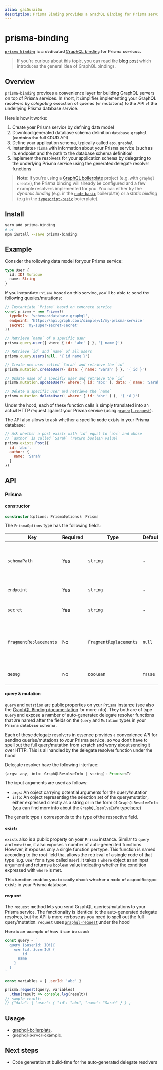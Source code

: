 ```yaml
---
alias: gai5urai6u
description: Prisma Binding provides a GraphQL Binding for Prisma services (GraphQL Database)
---
```


# prisma-binding

[`prisma-binding`](https://github.com/graphcool/prisma-binding/) is a dedicated [GraphQL binding](!alias-quaidah9ph) for Prisma services.

> If you're curious about this topic, you can read the [blog post](https://blog.graph.cool/80a4aa37cff5) which introduces the general idea of GraphQL bindings.

## Overview

`prisma-binding` provides a convenience layer for building GraphQL servers on top of Prisma services. In short, it simplifies implementing your GraphQL resolvers by _delegating_ execution of queries (or mutations) to the API of the underlying Prisma database service.

Here is how it works:

1. Create your Prisma service by defining data model
1. Download generated database schema definition `database.graphql` (contains the full CRUD API)
1. Define your application schema, typically called `app.graphql`
1. Instantiate `Prisma` with information about your Prisma service (such as its endpoint and the path to the database schema definition)
1. Implement the resolvers for your application schema by delegating to the underlying Prisma service using the generated delegate resolver functions

> **Note**: If you're using a [GraphQL boilerplate](https://github.com/graphql-boilerplates/) project (e.g. with `graphql create`), the Prisma binding will already be configured and a few example resolvers implemented for you. You can either try the _dynamic binding_ (e.g. in the [`node-basic`](https://github.com/graphql-boilerplates/node-graphql-server/tree/master/basic) boilerplate) or a _static binding_ (e.g in the [`typescript-basic`](https://github.com/graphql-boilerplates/typescript-graphql-server/tree/master/basic) boilerplate).

## Install

```sh
yarn add prisma-binding
# or
npm install --save prisma-binding
```

## Example

Consider the following data model for your Prisma service:

```graphql
type User {
  id: ID! @unique
  name: String
}
```

If you instantiate `Prisma` based on this service, you'll be able to send the following queries/mutations:

```js
// Instantiate `Prisma` based on concrete service
const prisma = new Prisma({
  typeDefs: 'schemas/database.graphql',
  endpoint: 'https://api.graph.cool/simple/v1/my-prisma-service'
  secret: 'my-super-secret-secret'
})

// Retrieve `name` of a specific user
prisma.query.user({ where { id: 'abc' } }, '{ name }')

// Retrieve `id` and `name` of all users
prisma.query.users(null, '{ id name }')

// Create new user called `Sarah` and retrieve the `id`
prisma.mutation.createUser({ data: { name: 'Sarah' } }, '{ id }')

// Update name of a specific user and retrieve the `id`
prisma.mutation.updateUser({ where: { id: 'abc' }, data: { name: 'Sarah' } }, '{ id }')

// Delete a specific user and retrieve the `name`
prisma.mutation.deleteUser({ where: { id: 'abc' } }, '{ id }')
```

Under the hood, each of these function calls is simply translated into an actual HTTP request against your Prisma service (using [`graphql-request`](https://github.com/graphcool/graphql-request)).

The API also allows to ask whether a specific node exists in your Prisma database:

```js
// Ask whether a post exists with `id` equal to `abc` and whose
// `author` is called `Sarah` (return boolean value)
prisma.exists.Post({
  id: 'abc',
  author: {
    name: 'Sarah'
  }
})
```

## API

### Prisma

#### constructor

```ts
constructor(options: PrismaOptions): Prisma
```

The `PrismaOptions` type has the following fields:

| Key | Required |  Type | Default | Note |
| ---  | --- | --- | --- | --- |
| `schemaPath` | Yes | `string` |  - | File path to the schema definition of your Prisma service (typically a file called `database.graphql`) |
| `endpoint` | Yes | `string` |  - | The endpoint of your Prisma service |
| `secret` | Yes | `string` |  - | The secret of your Prisma service |
| `fragmentReplacements` | No | `FragmentReplacements` |  `null` | A list of GraphQL fragment definitions, specifying fields that are required for the resolver to function correctly |
| `debug` | No | `boolean` |  `false` | Log all queries/mutations to the console |

#### query & mutation

`query` and `mutation` are public properties on your `Prisma` instance (see also the [GraphQL Binding documentation](!alias-quaidah9ph) for more info). They both are of type `Query` and expose a number of auto-generated delegate resolver functions that are named after the fields on the `Query` and `Mutation` types in your Prisma database schema.

Each of these delegate resolvers in essence provides a convenience API for sending queries/mutations to your Prisma service, so you don't have to spell out the full query/mutation from scratch and worry about sending it over HTTP. This is all handled by the delegate resolver function under the hood.

Delegate resolver have the following interface:

```js
(args: any, info: GraphQLResolveInfo | string): Promise<T>
```

The input arguments are used as follows:

- `args`: An object carrying potential arguments for the query/mutation
- `info`: An object representing the selection set of the query/mutation, either expressed directly as a string or in the form of `GraphQLResolveInfo` (you can find more info about the `GraphQLResolveInfo` type [here](http://graphql.org/graphql-js/type/#graphqlobjecttype))

The generic type `T` corresponds to the type of the respective field.

#### exists

`exists` also is a public property on your `Prisma` instance. Similar to `query` and `mutation`, it also exposes a number of auto-generated functions. However, it exposes only a single function per type. This function is named according to the root field that allows the retrieval of a single node of that type (e.g. `User` for a type called `User`). It takes a `where` object as an input argument and returns a `boolean` value indicating whether the condition expressed with `where` is met.

This function enables you to easily check whether a node of a specific type exists in your Prisma database.

#### request

The `request` method lets you send GraphQL queries/mutations to your Prisma service. The functionality is identical to the auto-generated delegate resolves, but the API is more verbose as you need to spell out the full query/mutation. `request` uses [`graphql-request`](https://github.com/graphcool/graphql-request) under the hood.

Here is an example of how it can be used:

```js
const query = `
  query ($userId: ID!){
    user(id: $userId) {
        id
      name
    }
  }
`

const variables = { userId: 'abc' }

prisma.request(query, variables)
  .then(result => console.log(result))
// sample result:
// {"data": { "user": { "id": "abc", "name": "Sarah" } } }
```

## Usage

- [graphql-boilerplate](https://github.com/graphcool/graphql-boilerplate).
- [graphql-server-example](https://github.com/graphcool/graphql-server-example).

## Next steps

- Code generation at build-time for the auto-generated delegate resolvers
